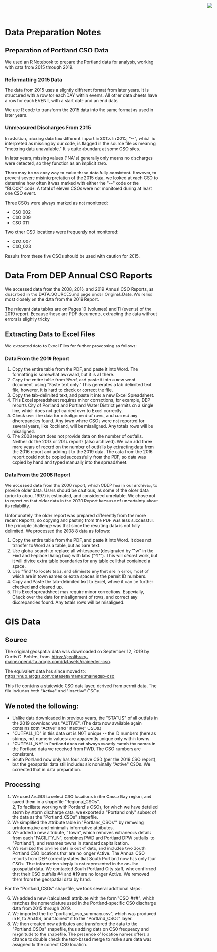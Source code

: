 
<img src="https://www.cascobayestuary.org/wp-content/uploads/2014/04/logo_sm.jpg"
    style="position:absolute;top:10px;right:50px;" />

# Data Preparation Notes
## Preparation of Portland CSO Data
We used an R Notebook to prepare the Portland data for analysis, working with
data from 2015 through 2019.

### Reformatting 2015 Data
The data from 2015 uses a slightly different  format from later years.  It is
structured with a row for each DAY within events.  All other data sheets have
a row for each EVENT, with a start date and an end date.

We use R code to transform the 2015 data into the same format as used in later 
years.

### Unmeasured Discharges From 2015
In addition, missing data has different import in 2015.  In 2015, "--",
which is interpreted as missing by our code, is flagged in the source file
as meaning "metering data unavailable."  It is quite abundant at some CSO sites.  

In later years, missing values ("NA"s) generally only means no discharges were
detected, so they function as an implicit zero.

There may be no easy way to make these data fully consistent.  However, to
prevent severe misinterpretation of the 2015 data, we looked at each
CSO to determine how often it was marked with either the "--" code or the
"BLOCK" code.  A total of eleven CSOs were not monitored during at least one
CSO event.

Three CSOs were always marked as not monitored:

*  CSO 002  
*  CSO 009  
*  CSO 011  

Two other CSO locations were frequently not monitored:

*  CSO_007  
*  CSO_023  

Results from these five CSOs should be used with caution for 2015.

# Data From DEP Annual CSO Reports
We accessed data from the 2008, 2016, and 2019 Annual CSO Reports, as described
in the DATA_SOURCES.md page under Original_Data. We relied most closely on the
data from the 2019 Report.

The relevant data tables are on Pages 10 (volumes) and 11 (events) of the 2019
report. Because these are PDF documents, extracting the data without errors is
slightly tricky.

## Extracting Data to Excel Files
We extracted data to Excel Files for further processing as follows:

### Data From the 2019 Report 
1. Copy the entire table from the PDF, and paste it into Word. The formatting
   is somewhat awkward, but it is all there.  
2. Copy the entire table from *Word*, and paste it into a new word document,
   using "Paste text only." This generates a tab delimited text file, however,
   it is hard to check or correct the file.  
3. Copy the tab-delimited text, and paste it into a new Excel Spreadsheet.  
4. This Excel spreadsheet requires minor corrections, for example, DEP
   reports City of Portland and Portland Water District permits on a single
   line, which does not get carried over to Excel correctly.
5. Check over the data for misalignment of rows, and correct any discrepancies
   found.  Any town where CSOs were not reported for several years, like
   Rockland, will be misaligned. Any totals rows will be misaligned.
6. The 2008 report does not provide data on the number of outfalls.  Neither do
   the 2013 or 2014 reports (also archived).  We can add three more years of
   record on the number of outfalls by extracting data from the 2016
   report and adding it to the 2019 data. The data from the 2016 report could
   not be copied successfully from the PDF, so data was copied by hand and typed
   manually into the spreadsheet.

### Data From the 2008 Report
We accessed data from the 2008 report, which CBEP has in our archives, to
provide older data. Users should be cautious, as some of the older data (prior
to about 1997) is estimated, and considered unreliable. We chose not to report
on that older data in the 2020 Report because of uncertainty about its
reliability.

Unfortunately, the older report was prepared differently from the more recent
Reports, so copying and pasting from the PDF was less successful.  The principle
challenge was that  since the resulting data is not fully delimited.  We 
processed the 2008 8 data as follows:

1. Copy the entire table from the PDF, and paste it into Word.  It does not
   transfer to Word as a table, but as bare text.  
2. Use global search to replace all whitespace (designated by "^w"
   in the Find and Replace Dialog box) with tabs ("^t^").  This will *almost*
   work, but it will divide extra table boundaries for any table cell that
   contained a space.  
3. Use "find" to locate tabs, and eliminate any that are in error, most
   of which are in town names or extra spaces  in the permit ID numbers.  
4. Copy and Paste the tab-delimited text to Excel, where it can be further
   checked and cleaned up.  
5. This Excel spreadsheet may require minor corrections. Especially, Check over
   the data for misalignment of rows, and correct any discrepancies found.  Any
   totals rows will be misaligned.


# GIS Data
## Source
The original geospatial data was downloaded on September 12, 2019 by
Curtis C. Bohlen, from:
https://geolibrary-maine.opendata.arcgis.com/datasets/mainedep-cso.

The equivalent data has since moved to:
https://hub.arcgis.com/datasets/maine::mainedep-cso

This file contains a statewide CSO data layer, derived from permit data.
The file includes both "Active" and "Inactive" CSOs.

## We noted the following: 
*  Unlike data downloaded in previous years, the "STATUS" of all outfalls
   in the 2019 download was "ACTIVE".  (The data now available again contains 
   both "Active" and "Inactive" CSOs.)
*  "OUTFALL_ID" in this data set is NOT unique -- the ID numbers (here as
   strings, not numeric values) are apparently unique only within towns.  
*  "OUTFALL_NA" in Portland does not always exactly match the names in the
   Portland data we received from PWD.  The CSO numbers are consistent.
*  South Portland now only has four active CSO (per the 2019 CSO report), 
   but the geospatial  data still includes six nominally "Active" CSOs. We 
   corrected that in data preparation.

## Processing
1.  We used ArcGIS to select CSO locations in the Casco Bay region, and saved
    them in a shapefile "Regional_CSOs".  
2,  To facilitate working with Portland's CSOs, for which we have detailed
    storm by storm discharge data, we exported a "Portland only" subset of the
    data as the "Portland_CSOs" shapefile.  
3.  We simplified the attribute table in "Portland_CSOs"" by removing
    uninformative and minimally informative attributes.  
4.  We added a new attribute, "Town", which removes extraneous details from each
    "FACILITY_N", combines PWD and Portland DPW outfalls (to "Portland"), and
    renames towns in standard capitalization.  
5.  We realized the on-line data is out of date, and includes two South Portland
    CSO locations that are no longer Active.  The Annual CSO reports from DEP
    correctly states that South Portland now has only four CSOs.  That
    information simply is not represented in the on-line geospatial data.  We
    contacted South Portland City staff, who confirmed that their CSO outfalls
    #4 and #19 are no longer Active.  We removed them from the geospatial data
    by hand.

For the "Portland_CSOs" shapefile, we took several additional steps:  

6.  We added a new (calculated) attribute with the form "CSO_###", which matches
    the nomenclature used in the Portland-specific CSO discharge data from 
    2015 through 2019.  
7.  We imported the file "portland_cso_summary.csv", which was produced in R, to
    ArcGIS, and "Joined" it to the "Portland_CSOs" layer.  
8.  We then created new attributes and transferred the data to the
    "Portland_CSOs" shapefile, thus adding data on CSO frequency and magnitude
    to the shapefile.  The presence of location names offers a chance to double
    check the text-based merge to make sure data was assigned to the correct
    CSO location.  

